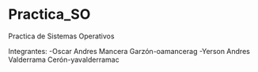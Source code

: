 # Practica_SO
Practica de Sistemas Operativos

Integrantes:
-Oscar Andres Mancera Garzón-oamancerag
-Yerson Andres Valderrama Cerón-yavalderramac
